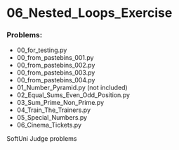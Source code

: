 # 06_Nested_Loops_Exercise

### Problems:
- 00_for_testing.py
- 00_from_pastebins_001.py
- 00_from_pastebins_002.py
- 00_from_pastebins_003.py
- 00_from_pastebins_004.py
- 01_Number_Pyramid.py (not included)
- 02_Equal_Sums_Even_Odd_Position.py
- 03_Sum_Prime_Non_Prime.py
- 04_Train_The_Trainers.py
- 05_Special_Numbers.py
- 06_Cinema_Tickets.py


SoftUni Judge problems
